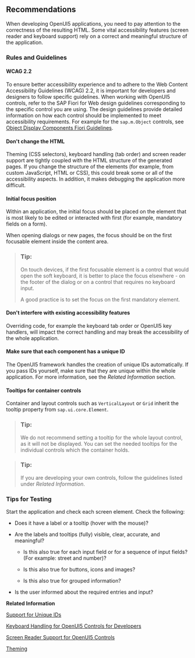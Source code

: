 <!-- loioee37fc7138b843c0a66700f0aeaba3fe -->

## Recommendations

When developing OpenUI5 applications, you need to pay attention to the correctness of the resulting HTML. Some vital accessibility features \(screen reader and keyboard support\) rely on a correct and meaningful structure of the application.



### Rules and Guidelines



#### WCAG 2.2

To ensure better accessibility experience and to adhere to the Web Content Accessibility Guidelines \(WCAG\) 2.2, it is important for developers and designers to follow specific guidelines. When working with OpenUI5 controls, refer to the SAP Fiori for Web design guidelines corresponding to the specific control you are using. The design guidelines provide detailed information on how each control should be implemented to meet accessibility requirements. For example for the `sap.m.Object` controls, see [Object Display Components Fiori Guidelines](https://experience.sap.com/fiori-design-web/object-display-elements/).



#### Don't change the HTML

Theming \(CSS selectors\), keyboard handling \(tab order\) and screen reader support are tightly coupled with the HTML structure of the generated pages. If you change the structure of the elements \(for example, from custom JavaScript, HTML or CSS\), this could break some or all of the accessibility aspects. In addition, it makes debugging the application more difficult.



#### Initial focus position

Within an application, the initial focus should be placed on the element that is most likely to be edited or interacted with first \(for example, mandatory fields on a form\).

When opening dialogs or new pages, the focus should be on the first focusable element inside the content area.

> ### Tip:  
> On touch devices, if the first focusable element is a control that would open the soft keyboard, it is better to place the focus elsewhere - on the footer of the dialog or on a control that requires no keyboard input.
> 
> A good practice is to set the focus on the first mandatory element.



#### Don't interfere with existing accessibility features

Overriding code, for example the keyboard tab order or OpenUI5 key handlers, will impact the correct handling and may break the accessibility of the whole application.



#### Make sure that each component has a unique ID

The OpenUI5 framework handles the creation of unique IDs automatically. If you pass IDs yourself, make sure that they are unique within the whole application. For more information, see the *Related Information* section.



#### Tooltips for container controls

Container and layout controls such as `VerticalLayout` or `Grid` inherit the tooltip property from `sap.ui.core.Element`.

> ### Tip:  
> We do not recommend setting a tooltip for the whole layout control, as it will not be displayed. You can set the needed tooltips for the individual controls which the container holds.

> ### Tip:  
> If you are developing your own controls, follow the guidelines listed under *Related Information*.



### Tips for Testing

Start the application and check each screen element. Check the following:

-   Does it have a label or a tooltip \(hover with the mouse\)?

-   Are the labels and tooltips \(fully\) visible, clear, accurate, and meaningful?

    -   Is this also true for each input field or for a sequence of input fields? \(For example: street and number\)?

    -   Is this also true for buttons, icons and images?

    -   Is this also true for grouped information?


-   Is the user informed about the required entries and input?


**Related Information**  


[Support for Unique IDs](../04_Essentials/support-for-unique-ids-91f28be.md "Stable IDs are used to identify and modify the controls within the controller during runtime. However, if you reuse or nest these views, these stable IDs are no longer unique. To avoid ambiguity, each view adds its own ID as prefix to all its child controls.")

[Keyboard Handling for OpenUI5 Controls for Developers](../07_Developing_Controls/keyboard-handling-for-openui5-controls-for-developers-3e631ad.md "As an application developer, you need to be aware of how the various accessibility aspects, like keyboard handling, are implemented and used.")

[Screen Reader Support for OpenUI5 Controls](../04_Essentials/screen-reader-support-for-openui5-controls-656e825.md "OpenUI5 offers screen reader support in order to aid people with visual impairments. The implementation is based on the ARIA and HTML standards.")

[Theming](../04_Essentials/theming-497c27a.md "OpenUI5 is an HTML UI library, therefore styling is done using Cascading Style Sheets (CSS). This allows for creating an impressive visual experience using a widely known standard technology which is well-accepted on the market.")

